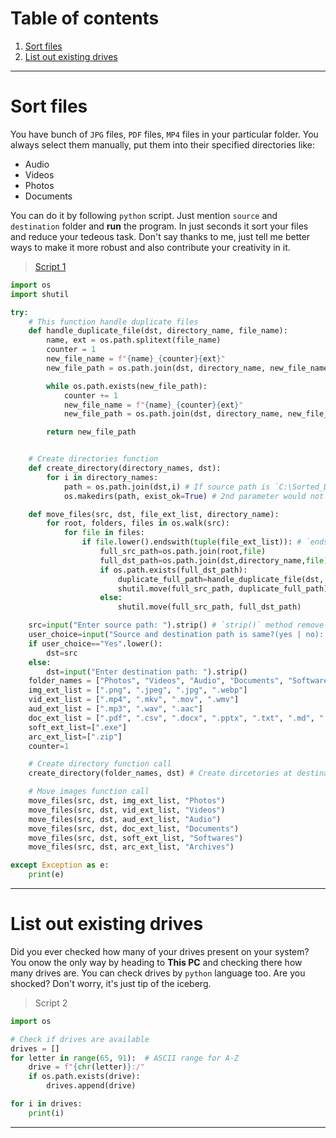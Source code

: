 # Table of contents

1. [Sort files](#sort-files)
2. [List out existing drives](#list-out-existing-drives)

---
# Sort files

You have bunch of `JPG` files, `PDF` files, `MP4` files in your particular folder. You always select them manually, put them into their specified directories like:

- Audio
- Videos
- Photos
- Documents

You can do it by following `python` script. Just mention `source` and `destination` folder and **run** the program. In just seconds it sort your files and reduce your tedeous task. Don't say thanks to me, just tell me better ways to make it more robust and also contribute your creativity in it.

> [Script 1](./1_Sort-Files.py)

```python
import os
import shutil

try:
    # This function handle duplicate files
    def handle_duplicate_file(dst, directory_name, file_name):
        name, ext = os.path.splitext(file_name)
        counter = 1
        new_file_name = f"{name}_{counter}{ext}"
        new_file_path = os.path.join(dst, directory_name, new_file_name)

        while os.path.exists(new_file_path):
            counter += 1
            new_file_name = f"{name}_{counter}{ext}"
            new_file_path = os.path.join(dst, directory_name, new_file_name)

        return new_file_path


    # Create directories function
    def create_directory(directory_names, dst):
        for i in directory_names:
            path = os.path.join(dst,i) # If source path is `C:\Sorted_Data` then `path` variable contains `C:\Sorted_Data\Photos`, `C:\Sorted_Data\Videos` etc
            os.makedirs(path, exist_ok=True) # 2nd parameter would not raise FileExistEror. If folder already exist then it will not create it and won't raise any error.

    def move_files(src, dst, file_ext_list, directory_name):
        for root, folders, files in os.walk(src):
            for file in files:
                if file.lower().endswith(tuple(file_ext_list)): # `endswith()` method takes `str` or `tuple of str` as argument.
                    full_src_path=os.path.join(root,file)
                    full_dst_path=os.path.join(dst,directory_name,file)
                    if os.path.exists(full_dst_path):
                        duplicate_full_path=handle_duplicate_file(dst, directory_name, file)
                        shutil.move(full_src_path, duplicate_full_path)
                    else:
                        shutil.move(full_src_path, full_dst_path)

    src=input("Enter source path: ").strip() # `strip()` method remove white spaces from left, right sides.
    user_choice=input("Source and destination path is same?(yes | no): ").strip().lower()
    if user_choice=="Yes".lower():
        dst=src
    else:
        dst=input("Enter destination path: ").strip()
    folder_names = ["Photos", "Videos", "Audio", "Documents", "Softwares", "Archives"]
    img_ext_list = [".png", ".jpeg", ".jpg", ".webp"]
    vid_ext_list = [".mp4", ".mkv", ".mov", ".wmv"]
    aud_ext_list = [".mp3", ".wav", ".aac"]
    doc_ext_list = [".pdf", ".csv", ".docx", ".pptx", ".txt", ".md", ".torrent"]
    soft_ext_list=[".exe"]
    arc_ext_list=[".zip"]
    counter=1

    # Create directory function call
    create_directory(folder_names, dst) # Create dircetories at destination as "Photos", "Videos", "Audio", "Documents"

    # Move images function call
    move_files(src, dst, img_ext_list, "Photos")
    move_files(src, dst, vid_ext_list, "Videos")
    move_files(src, dst, aud_ext_list, "Audio")
    move_files(src, dst, doc_ext_list, "Documents")
    move_files(src, dst, soft_ext_list, "Softwares")
    move_files(src, dst, arc_ext_list, "Archives")

except Exception as e:
    print(e)
```

---
# List out existing drives

Did you ever checked how many of your drives present on your system? You onow the only way by heading to **This PC** and checking there how many drives are. You can check drives by `python` language too. Are you shocked? Don't worry, it's just tip of the iceberg.

> Script 2

```python
import os

# Check if drives are available
drives = []
for letter in range(65, 91):  # ASCII range for A-Z
    drive = f"{chr(letter)}:/"
    if os.path.exists(drive):
        drives.append(drive)

for i in drives:
    print(i)
```

---

